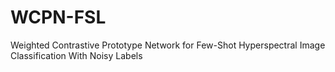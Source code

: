 # WCPN-FSL
Weighted Contrastive Prototype Network for Few-Shot Hyperspectral Image Classification With Noisy Labels

